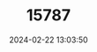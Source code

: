 ---
title: "15787"
category: "Brucepattersonius iheringi"
draft: false
date: 2024-02-22 13:03:50
languages:
  English: ["Ihering’s Akodont", "Ihering’s Brucie", "Ihering's Hocicudo"]
  German: ["Rio Grande do Sul-Langschwanzmaus"]
---